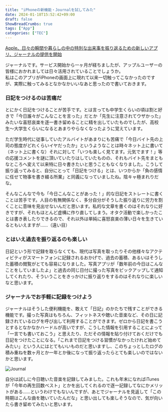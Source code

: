 ```yaml
---
title: "iPhoneの新機能・Journalを試してみた"
date: 2024-01-18T15:52:42+09:00
draft: false
ShowBreadCrumbs: true
tags: ["App"]
categories: ["TEC"]
---
```


[Apple、日々の瞬間や暮らしの中の特別な出来事を振り返るための新しいアプリ、ジャーナルの提供を開始](https://www.apple.com/jp/newsroom/2023/12/apple-launches-journal-app-a-new-app-for-reflecting-on-everyday-moments/)

ジャーナルです。サービス開始から一ヶ月が経ちましたが、アップルユーザーの皆様におかれましては日々活用されていることでしょうか。  
私はこのアプリがiPhoneの画面上に現れて以来一切触ってこなかったのですが、実際に触ってみるとなかなかいいなあと思ったので書いておきます。

### 日記をつけるのは苦痛だ

とにかく日記をつけることが苦手です。とは言っても中学生くらいの頃は割と好きで「今日誰々がこんなことを言った」だとか「先生に注意されてウザかった」みたいな喜怒哀楽を逐一書き留めることに精を出していたものでしたが、高校生〜大学生くらいになるとあまりやらなくなったように覚えています。

ただ学生時代に従事していたアルバイトがあまりにも苦痛で「今日バイト先の上司の態度がどれくらいイヤだったか」というようなことは時々ネット上に書いて（ネット上に書くな）それに対して「いつも楽しく見てます。元気でます！」等の応援コメントを謎に頂いていたりはしていたものの、それもバイト先をまともなところへ変えて以来特に日々書きたいと思うこともなくなりました。こうして振り返ってみると、自分にとって「日記をつける」とは、いつからか「負の感情に任せて物事を書き綴る所業」と同義になっていましたね。陰キャ極まれりだな。

そんなこんなで今も「今日こんなことがあった！」的な日記をストレートに書くことは苦手です。人目の有無関係なく、多分自分がそうした振り返りに労力を割くことに意味を見出せないんだと思います。私的な文章を書くのはそれなりに好きですが、それもほとんど虚構に作り直してしまう。オタク活動で楽しかったことは書き表したりできるので、それ以外は単純に喜怒哀楽の薄い日々を生きているともいえますが……（遠い目）

### とはいえ過去を振り返るのも楽しい

日記という形で記録を取らなくても、現代は写真を取ったりその他様々なアクティビティがスマートフォンに記録されるおかげで、過去の蓄積、あるいはそうした蓄積の閲覧がとても容易になりました。写真アプリが「数年前の今日はこんなことをしていましたよ」と過去の同じ日付に撮った写真をピックアップして通知してくれたり、そういうことをきっかけに振り返りをするのはそれなりに楽しいなと思います。

### ジャーナルでお手軽に記録をつけよう

ジャーナルはそうした便利機能を、敢えて「日記」のかたちで残すことができる機能です。撮った写真はもちろん、フィットネスや聴いた音楽など、その日に記録されているログを呼び出して利用することができます。ゼロから日記を書こうとするとなかなかハードルが高いですが、こうした情報を引用することによって「一言でも書いておこう」と思えたり、ただその情報を貼り付けておくだけでも日記をつけたことになる。「これまで日記をつける習慣がなかったけれど始めてみたい」という人にはとてもいいものだと思いますし、このちょっとしたログの積み重ねを数ヶ月とか一年とか後になって振り返ったらとても楽しいのではないかと思います。

![Journal](/img/img_journal.jpeg)

自分は試しに今日聴いた音楽を記録してみました。これも年末になればiTunesが「今年の再生回数ベスト」とかを出してくれるので逐一記録してなにかメリットがある……というわけでもないんですが、あとでジャーナルを見返して「この時期はこんな曲を聴いていたんだな」と思い出しても楽しそうなので、気が向いたら書き留めてみたいと思います。
